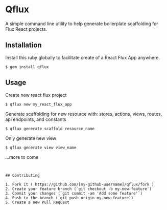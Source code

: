 # Qflux

A simple command line utility to help generate boilerplate scaffolding for Flux React projects.

## Installation

Install this ruby globally to facilitate create of a React Flux App anywhere.

```
$ gem install qflux
```

## Usage

Create new react flux project

    $ qflux new my_react_flux_app

Generate scaffolding for new resource with:
stores, actions, views, routes, api endpoints, and constants

    $ qflux generate scaffold resource_name

Only generate new view

    $ qflux generate view view_name

...more to come
```


## Contributing

1. Fork it ( https://github.com/[my-github-username]/qflux/fork )
2. Create your feature branch (`git checkout -b my-new-feature`)
3. Commit your changes (`git commit -am 'Add some feature'`)
4. Push to the branch (`git push origin my-new-feature`)
5. Create a new Pull Request
